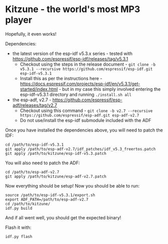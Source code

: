 # Kitzune - the world's most MP3 player

Hopefully, it even works!

Dependencies:
* the latest version of the esp-idf v5.3.x series - tested with https://github.com/espressif/esp-idf/releases/tag/v5.3.1
  * Checkout using the steps in the release document - `git clone -b v5.3.1 --recursive https://github.com/espressif/esp-idf.git esp-idf-v5.3.1`
  * Install this as per the instructions here - https://docs.espressif.com/projects/esp-idf/en/v5.3.1/get-started/index.html - but in my case this simply involved entering the esp-idf-v5.3.1 directory and running `./install.sh all`
* the esp-adf, v2.7 - https://github.com/espressif/esp-adf/releases/tag/v2.7
  * Checkout using this command - `git clone -b v2.7 --recursive https://github.com/espressif/esp-adf.git esp-adf-v2.7`
  * Do not use/install the esp-idf submodule included with the ADF

Once you have installed the dependencies above, you will need to patch the IDF:
```
cd /path/to/esp-idf-v5.3.1
git apply /path/to/esp-adf-v2.7/idf_patches/idf_v5.3_freertos.patch
git apply /path/to/kitzune/esp-idf-v5.3.patch
```

You will also need to patch the ADF:
```
cd /path/to/esp-adf-v2.7
git apply /path/to/kitzune/esp-adf-v2.7.patch
```

Now everything should be setup! Now you should be able to run:
```
source /path/to/esp-idf-v5.3.1/export.sh
export ADF_PATH=/path/to/esp-adf-v2.7
cd /path/to/kitzune/
idf.py build
```

And if all went well, you should get the expected binary!

Flash it with:
```
idf.py flash
```
